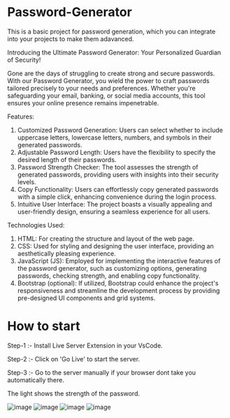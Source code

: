 # Password-Generator
This is a basic project for password generation, which you can integrate into your projects to make them adavanced.

Introducing the Ultimate Password Generator: Your Personalized Guardian of Security! 

Gone are the days of struggling to create strong and secure passwords. With our Password Generator, you wield the power to craft passwords tailored precisely to your needs and preferences. Whether you're safeguarding your email, banking, or social media accounts, this tool ensures your online presence remains impenetrable.

Features:

1. Customized Password Generation: Users can select whether to include uppercase letters, lowercase letters, numbers, and symbols in their generated passwords.
2. Adjustable Password Length: Users have the flexibility to specify the desired length of their passwords.
3. Password Strength Checker: The tool assesses the strength of generated passwords, providing users with insights into their security levels.
4. Copy Functionality: Users can effortlessly copy generated passwords with a simple click, enhancing convenience during the login process.
5. Intuitive User Interface: The project boasts a visually appealing and user-friendly design, ensuring a seamless experience for all users.

Technologies Used:

1. HTML: For creating the structure and layout of the web page.
2. CSS: Used for styling and designing the user interface, providing an aesthetically pleasing experience.
3. JavaScript (JS): Employed for implementing the interactive features of the password generator, such as customizing options, generating passwords, checking strength, and enabling copy functionality.
4. Bootstrap (optional): If utilized, Bootstrap could enhance the project's responsiveness and streamline the development process by providing pre-designed UI components and grid systems.

# How to start 
Step-1 :- Install Live Server Extension in your VsCode.

Step-2 :- Click on 'Go Live' to start the server.

Step-3 :- Go to the server manually if your browser dont take you automatically there.

The light shows the strength of the password.

![image](https://github.com/user-attachments/assets/768d5832-e4b4-4bad-a2ca-cba68293634b)
![image](https://github.com/user-attachments/assets/216c4079-26fd-4477-84dd-c1b1d85d3920)
![image](https://github.com/user-attachments/assets/72329721-5f85-46b0-befa-2a94614a2ce0)
![image](https://github.com/user-attachments/assets/e4e58f8e-90d0-4823-9e12-378b410849fd)
